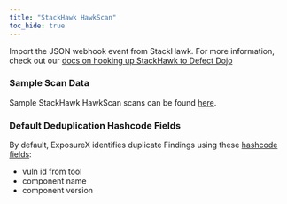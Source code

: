 ```yaml
---
title: "StackHawk HawkScan"
toc_hide: true
---
```

Import the JSON webhook event from StackHawk.
For more information, check out our [docs on hooking up StackHawk to Defect Dojo](https://docs.stackhawk.com/workflow-integrations/defect-dojo.html)

### Sample Scan Data
Sample StackHawk HawkScan scans can be found [here](https://github.com/ExposureX/django-ExposureX/tree/master/unittests/scans/stackhawk).

### Default Deduplication Hashcode Fields
By default, ExposureX identifies duplicate Findings using these [hashcode fields](https://docs.exposurex.com/en/working_with_findings/finding_deduplication/about_deduplication/):

- vuln id from tool
- component name
- component version
